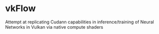 # vkFlow
Attempt at replicating Cudann capabilities in inference/training of Neural Networks in Vulkan via native compute shaders
